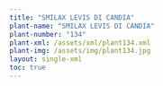 ```yaml
---
title: "SMILAX LEVIS DI CANDIA"
plant-name: "SMILAX LEVIS DI CANDIA"
plant-number: "134"
plant-xml: /assets/xml/plant134.xml
plant-img: /assets/img/plant134.jpg
layout: single-xml
toc: true
---
```

